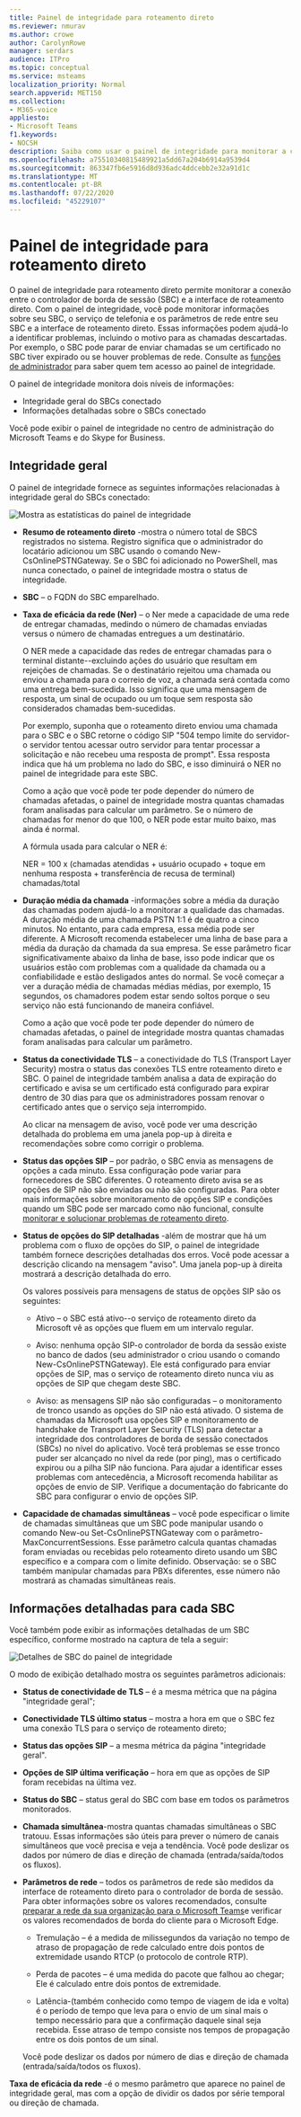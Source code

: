 ```yaml
---
title: Painel de integridade para roteamento direto
ms.reviewer: nmurav
ms.author: crowe
author: CarolynRowe
manager: serdars
audience: ITPro
ms.topic: conceptual
ms.service: msteams
localization_priority: Normal
search.appverid: MET150
ms.collection:
- M365-voice
appliesto:
- Microsoft Teams
f1.keywords:
- NOCSH
description: Saiba como usar o painel de integridade para monitorar a conexão entre o controlador de borda de sessão e o roteamento direto.
ms.openlocfilehash: a75510340815489921a5dd67a204b6914a9539d4
ms.sourcegitcommit: 863347fb6e5916d8d936adc4ddcebb2e32a91d1c
ms.translationtype: MT
ms.contentlocale: pt-BR
ms.lasthandoff: 07/22/2020
ms.locfileid: "45229107"
---
```

# <a name="health-dashboard-for-direct-routing"></a>Painel de integridade para roteamento direto

O painel de integridade para roteamento direto permite monitorar a conexão entre o controlador de borda de sessão (SBC) e a interface de roteamento direto.  Com o painel de integridade, você pode monitorar informações sobre seu SBC, o serviço de telefonia e os parâmetros de rede entre seu SBC e a interface de roteamento direto. Essas informações podem ajudá-lo a identificar problemas, incluindo o motivo para as chamadas descartadas. Por exemplo, o SBC pode parar de enviar chamadas se um certificado no SBC tiver expirado ou se houver problemas de rede. Consulte as [funções de administrador](using-admin-roles.md) para saber quem tem acesso ao painel de integridade.

O painel de integridade monitora dois níveis de informações:

- Integridade geral do SBCs conectado
- Informações detalhadas sobre o SBCs conectado

Você pode exibir o painel de integridade no centro de administração do Microsoft Teams e do Skype for Business.

## <a name="overall-health"></a>Integridade geral

O painel de integridade fornece as seguintes informações relacionadas à integridade geral do SBCs conectado:

 ![Mostra as estatísticas do painel de integridade](media/direct-routing-dashboard-stats1.png)

- **Resumo de roteamento direto** -mostra o número total de SBCS registrados no sistema. Registro significa que o administrador do locatário adicionou um SBC usando o comando New-CsOnlinePSTNGateway. Se o SBC foi adicionado no PowerShell, mas nunca conectado, o painel de integridade mostra o status de integridade.

- **SBC** – o FQDN do SBC emparelhado.

- **Taxa de eficácia da rede (Ner)** – o Ner mede a capacidade de uma rede de entregar chamadas, medindo o número de chamadas enviadas versus o número de chamadas entregues a um destinatário.  

   O NER mede a capacidade das redes de entregar chamadas para o terminal distante--excluindo ações do usuário que resultam em rejeições de chamadas.  Se o destinatário rejeitou uma chamada ou enviou a chamada para o correio de voz, a chamada será contada como uma entrega bem-sucedida. Isso significa que uma mensagem de resposta, um sinal de ocupado ou um toque sem resposta são considerados chamadas bem-sucedidas.
  
   Por exemplo, suponha que o roteamento direto enviou uma chamada para o SBC e o SBC retorne o código SIP "504 tempo limite do servidor-o servidor tentou acessar outro servidor para tentar processar a solicitação e não recebeu uma resposta de prompt". Essa resposta indica que há um problema no lado do SBC, e isso diminuirá o NER no painel de integridade para este SBC.
  
   Como a ação que você pode ter pode depender do número de chamadas afetadas, o painel de integridade mostra quantas chamadas foram analisadas para calcular um parâmetro. Se o número de chamadas for menor do que 100, o NER pode estar muito baixo, mas ainda é normal.

   A fórmula usada para calcular o NER é:

   NER = 100 x (chamadas atendidas + usuário ocupado + toque em nenhuma resposta + transferência de recusa de terminal) chamadas/total

- **Duração média da chamada** -informações sobre a média da duração das chamadas podem ajudá-lo a monitorar a qualidade das chamadas. A duração média de uma chamada PSTN 1:1 é de quatro a cinco minutos.  No entanto, para cada empresa, essa média pode ser diferente.  A Microsoft recomenda estabelecer uma linha de base para a média da duração da chamada da sua empresa. Se esse parâmetro ficar significativamente abaixo da linha de base, isso pode indicar que os usuários estão com problemas com a qualidade da chamada ou a confiabilidade e estão desligados antes do normal. Se você começar a ver a duração média de chamadas médias médias, por exemplo, 15 segundos, os chamadores podem estar sendo soltos porque o seu serviço não está funcionando de maneira confiável.

   Como a ação que você pode ter pode depender do número de chamadas afetadas, o painel de integridade mostra quantas chamadas foram analisadas para calcular um parâmetro.

- **Status da conectividade TLS** – a conectividade do TLS (Transport Layer Security) mostra o status das conexões TLS entre roteamento direto e SBC. O painel de integridade também analisa a data de expiração do certificado e avisa se um certificado está configurado para expirar dentro de 30 dias para que os administradores possam renovar o certificado antes que o serviço seja interrompido.

   Ao clicar na mensagem de aviso, você pode ver uma descrição detalhada do problema em uma janela pop-up à direita e recomendações sobre como corrigir o problema.

- **Status das opções SIP** – por padrão, o SBC envia as mensagens de opções a cada minuto. Essa configuração pode variar para fornecedores de SBC diferentes. O roteamento direto avisa se as opções de SIP não são enviadas ou não são configuradas. Para obter mais informações sobre monitoramento de opções SIP e condições quando um SBC pode ser marcado como não funcional, consulte [monitorar e solucionar problemas de roteamento direto](direct-routing-monitor-and-troubleshoot.md).

- **Status de opções do SIP detalhadas** -além de mostrar que há um problema com o fluxo de opções do SIP, o painel de integridade também fornece descrições detalhadas dos erros. Você pode acessar a descrição clicando na mensagem "aviso". Uma janela pop-up à direita mostrará a descrição detalhada do erro.

   Os valores possíveis para mensagens de status de opções SIP são os seguintes:

    - Ativo – o SBC está ativo--o serviço de roteamento direto da Microsoft vê as opções que fluem em um intervalo regular.

    - Aviso: nenhuma opção SIP-o controlador de borda da sessão existe no banco de dados (seu administrador o criou usando o comando New-CsOnlinePSTNGateway). Ele está configurado para enviar opções de SIP, mas o serviço de roteamento direto nunca viu as opções de SIP que chegam deste SBC.

    - Aviso: as mensagens SIP não são configuradas – o monitoramento de tronco usando as opções do SIP não está ativado. O sistema de chamadas da Microsoft usa opções SIP e monitoramento de handshake de Transport Layer Security (TLS) para detectar a integridade dos controladores de borda de sessão conectados (SBCs) no nível do aplicativo. Você terá problemas se esse tronco puder ser alcançado no nível da rede (por ping), mas o certificado expirou ou a pilha SIP não funciona. Para ajudar a identificar esses problemas com antecedência, a Microsoft recomenda habilitar as opções de envio de SIP. Verifique a documentação do fabricante do SBC para configurar o envio de opções SIP.

- **Capacidade de chamadas simultâneas** – você pode especificar o limite de chamadas simultâneas que um SBC pode manipular usando o comando New-ou Set-CsOnlinePSTNGateway com o parâmetro-MaxConcurrentSessions. Esse parâmetro calcula quantas chamadas foram enviadas ou recebidas pelo roteamento direto usando um SBC específico e a compara com o limite definido. Observação: se o SBC também manipular chamadas para PBXs diferentes, esse número não mostrará as chamadas simultâneas reais.

## <a name="detailed-information-for-each-sbc"></a>Informações detalhadas para cada SBC

Você também pode exibir as informações detalhadas de um SBC específico, conforme mostrado na captura de tela a seguir:

![Detalhes de SBC do painel de integridade](media/direct-routing-dashboard-SBC-detail1.png)

O modo de exibição detalhado mostra os seguintes parâmetros adicionais:

- **Status de conectividade de TLS** – é a mesma métrica que na página "integridade geral";

- **Conectividade TLS último status** – mostra a hora em que o SBC fez uma conexão TLS para o serviço de roteamento direto;

- **Status das opções SIP** – a mesma métrica da página "integridade geral".

- **Opções de SIP última verificação** – hora em que as opções de SIP foram recebidas na última vez.

- **Status do SBC** – status geral do SBC com base em todos os parâmetros monitorados.

- **Chamada simultânea**-mostra quantas chamadas simultâneas o SBC tratouu. Essas informações são úteis para prever o número de canais simultâneos que você precisa e veja a tendência. Você pode deslizar os dados por número de dias e direção de chamada (entrada/saída/todos os fluxos).

- **Parâmetros de rede** – todos os parâmetros de rede são medidos da interface de roteamento direto para o controlador de borda de sessão. Para obter informações sobre os valores recomendados, consulte [preparar a rede da sua organização para o Microsoft Teams](https://docs.microsoft.com/microsoftteams/prepare-network)e verificar os valores recomendados de borda do cliente para o Microsoft Edge.

   - Tremulação – é a medida de milissegundos da variação no tempo de atraso de propagação de rede calculado entre dois pontos de extremidade usando RTCP (o protocolo de controle RTP).

   - Perda de pacotes – é uma medida do pacote que falhou ao chegar; Ele é calculado entre dois pontos de extremidade.

   - Latência-(também conhecido como tempo de viagem de ida e volta) é o período de tempo que leva para o envio de um sinal mais o tempo necessário para que a confirmação daquele sinal seja recebida. Esse atraso de tempo consiste nos tempos de propagação entre os dois pontos de um sinal.

   Você pode deslizar os dados por número de dias e direção de chamada (entrada/saída/todos os fluxos).

**Taxa de eficácia da rede** -é o mesmo parâmetro que aparece no painel de integridade geral, mas com a opção de dividir os dados por série temporal ou direção de chamada.
